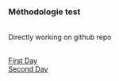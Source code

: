 ### Méthodologie test  

<br>
Directly working on github repo    
<br>
<br>

[First Day](https://github.com/fhemery/Yatzy-Refactoring-Kata-No-tests)  
[Second Day](https://github.com/fhemery/ynov_tus_session2)